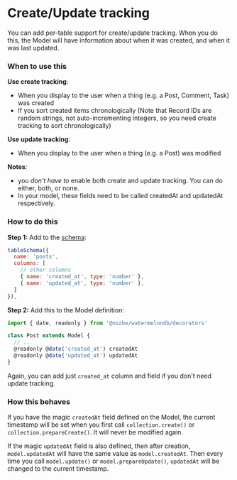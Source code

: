 # Create/Update tracking

You can add per-table support for create/update tracking. When you do this, the Model will have information about when it was created, and when it was last updated.

### When to use this

**Use create tracking**:

- When you display to the user when a thing (e.g. a Post, Comment, Task) was created
- If you sort created items chronologically (Note that Record IDs are random strings, not auto-incrementing integers, so you need create tracking to sort chronologically)

**Use update tracking**:

- When you display to the user when a thing (e.g. a Post) was modified

**Notes**:
 - you _don't have to_ enable both create and update tracking. You can do either, both, or none.
 - In your model, these fields need to be called createdAt and updatedAt respectively.

### How to do this

**Step 1:** Add to the [schema](../Schema.md):

```js
tableSchema({
  name: 'posts',
  columns: [
    // other columns
    { name: 'created_at', type: 'number' },
    { name: 'updated_at', type: 'number' },
  ]
}),
```

**Step 2:** Add this to the Model definition:

```js
import { date, readonly } from '@nozbe/watermelondb/decorators'

class Post extends Model {
  // ...
  @readonly @date('created_at') createdAt
  @readonly @date('updated_at') updatedAt
}
```

Again, you can add just `created_at` column and field if you don't need update tracking.

### How this behaves

If you have the magic `createdAt` field defined on the Model, the current timestamp will be set when you first call `collection.create()` or `collection.prepareCreate()`. It will never be modified again.

If the magic `updatedAt` field is also defined, then after creation, `model.updatedAt` will have the same value as `model.createdAt`. Then every time you call `model.update()` or `model.prepareUpdate()`, `updatedAt` will be changed to the current timestamp.
